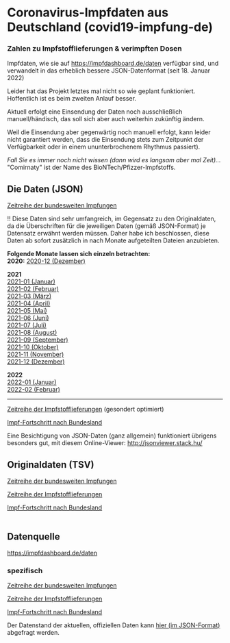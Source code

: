 ﻿# Coronavirus-Impfdaten aus Deutschland (covid19-impfung-de)
### Zahlen zu Impfstofflieferungen & verimpften Dosen
Impfdaten, wie sie auf https://impfdashboard.de/daten verfügbar sind, und verwandelt in das erheblich bessere JSON-Datenformat (seit 18. Januar 2022)

Leider hat das Projekt letztes mal nicht so wie geplant funktioniert. Hoffentlich ist es beim zweiten Anlauf besser.

Aktuell erfolgt eine Einsendung der Daten noch ausschließlich manuell/händisch, das soll sich aber auch weiterhin zukünftig ändern.

Weil die Einsendung aber gegenwärtig noch manuell erfolgt, kann leider nicht garantiert werden, dass die Einsendung stets zum Zeitpunkt der Verfügbarkeit oder in einem ununterbrochenem Rhythmus passiert).

_Fall Sie es immer noch nicht wissen (dann wird es langsam aber mal Zeit)..._ "Comirnaty" ist der Name des BioNTech/Pfizzer-Impfstoffs.

## Die Daten (JSON)
[Zeitreihe der bundesweiten Impfungen](json/germany_vaccinations_timeseries_v2.json)

‼️ Diese Daten sind sehr umfangreich, im Gegensatz zu den Originaldaten, da die Überschriften für die jeweiligen Daten (gemäß JSON-Format) je Datensatz erwähnt werden müssen.
Daher habe ich beschlossen, diese Daten ab sofort zusätzlich in nach Monate aufgeteilten Dateien anzubieten.

**Folgende Monate lassen sich einzeln betrachten:**<br>
**2020:** [2020-12 (Dezember)](json/germany_vaccinations_timeseries_v2_monthly/germany_vaccinations_timeseries_v2-2020-12.json)

**2021**<br>
[2021-01 (Januar)](json/germany_vaccinations_timeseries_v2_monthly/germany_vaccinations_timeseries_v2-2021-01.json)<br>
[2021-02 (Februar)](json/germany_vaccinations_timeseries_v2_monthly/germany_vaccinations_timeseries_v2-2021-02.json)<br>
[2021-03 (März)](json/germany_vaccinations_timeseries_v2_monthly/germany_vaccinations_timeseries_v2-2021-03.json)<br>
[2021-04 (April)](json/germany_vaccinations_timeseries_v2_monthly/germany_vaccinations_timeseries_v2-2021-04.json)<br>
[2021-05 (Mai)](json/germany_vaccinations_timeseries_v2_monthly/germany_vaccinations_timeseries_v2-2021-05.json)<br>
[2021-06 (Juni)](json/germany_vaccinations_timeseries_v2_monthly/germany_vaccinations_timeseries_v2-2021-06.json)<br>
[2021-07 (Juli)](json/germany_vaccinations_timeseries_v2_monthly/germany_vaccinations_timeseries_v2-2021-07.json)<br>
[2021-08 (August)](json/germany_vaccinations_timeseries_v2_monthly/germany_vaccinations_timeseries_v2-2021-08.json)<br>
[2021-09 (September)](json/germany_vaccinations_timeseries_v2_monthly/germany_vaccinations_timeseries_v2-2021-09.json)<br>
[2021-10 (Oktober)](json/germany_vaccinations_timeseries_v2_monthly/germany_vaccinations_timeseries_v2-2021-10.json)<br>
[2021-11 (November)](json/germany_vaccinations_timeseries_v2_monthly/germany_vaccinations_timeseries_v2-2021-11.json)<br>
[2021-12 (Dezember)](json/germany_vaccinations_timeseries_v2_monthly/germany_vaccinations_timeseries_v2-2021-12.json)<br>

**2022**<br>
[2022-01 (Januar)](json/germany_vaccinations_timeseries_v2_monthly/germany_vaccinations_timeseries_v2-2022-01.json)<br>
[2022-02 (Februar)](json/germany_vaccinations_timeseries_v2_monthly/germany_vaccinations_timeseries_v2-2022-02.json)
<hr/>

[Zeitreihe der Impfstofflieferungen](json/germany_deliveries_timeseries_v2.json) (gesondert optimiert)

[Impf-Fortschritt nach Bundesland](json/germany_vaccinations_by_state.json) 

Eine Besichtigung von JSON-Daten (ganz allgemein) funktioniert übrigens besonders gut, mit diesem Online-Viewer: http://jsonviewer.stack.hu/

## Originaldaten (TSV)
[Zeitreihe der bundesweiten Impfungen](tsv/germany_vaccinations_timeseries_v2.tsv)

[Zeitreihe der Impfstofflieferungen](tsv/germany_deliveries_timeseries_v2.tsv)

[Impf-Fortschritt nach Bundesland](tsv/germany_vaccinations_by_state.tsv)<br> <br>

## Datenquelle
https://impfdashboard.de/daten

### spezifisch
[Zeitreihe der bundesweiten Impfungen](https://impfdashboard.de/static/data/germany_vaccinations_timeseries_v2.tsv)

[Zeitreihe der Impfstofflieferungen](https://impfdashboard.de/static/data/germany_deliveries_timeseries_v2.tsv)

[Impf-Fortschritt nach Bundesland](https://impfdashboard.de/static/data/germany_vaccinations_by_state.tsv)

Der Datenstand der aktuellen, offiziellen Daten kann [hier (im JSON-Format)](https://impfdashboard.de/static/data/metadata.json) abgefragt werden.